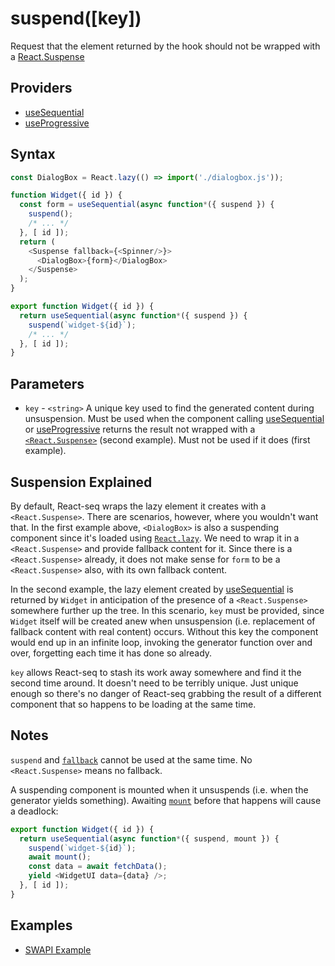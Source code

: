 # suspend([key])

Request that the element returned by the hook should not be wrapped with a [React.Suspense](https://reactjs.org/docs/react-api.html#reactsuspense)

## Providers

* [useSequential](useSequential.md)
* [useProgressive](useProgressive.md)

## Syntax

```js
const DialogBox = React.lazy(() => import('./dialogbox.js'));

function Widget({ id }) {
  const form = useSequential(async function*({ suspend }) {
    suspend();
    /* ... */
  }, [ id ]);
  return (
    <Suspense fallback={<Spinner/>}>
      <DialogBox>{form}</DialogBox>
    </Suspense>
  );
}
```

```js
export function Widget({ id }) {
  return useSequential(async function*({ suspend }) {
    suspend(`widget-${id}`);
    /* ... */
  }, [ id ]);
}
```

## Parameters

* `key` - `<string>` A unique key used to find the generated content during unsuspension. Must be used when the
component calling [useSequential](useSequential.md) or [useProgressive](useProgressive.md) returns the result not
wrapped with a [`<React.Suspense>`](https://reactjs.org/docs/react-api.html#reactsuspense) (second example). Must
not be used if it does (first example).

## Suspension Explained

By default, React-seq wraps the lazy element it creates with a `<React.Suspense>`. There are scenarios, however, where
you wouldn't want that. In the first example above, `<DialogBox>` is also a suspending component since it's loaded
using [`React.lazy`](https://reactjs.org/docs/react-api.html#reactlazy). We need to wrap it in a `<React.Suspense>`
and provide fallback content for it. Since there is a `<React.Suspense>` already, it does not make sense for `form`
to be a `<React.Suspense>` also, with its own fallback content.

In the second example, the lazy element created by [useSequential](useSequential.md) is returned by `Widget` in
anticipation of the presence of a `<React.Suspense>` somewhere further up the tree. In this scenario, `key` must be
provided, since `Widget` itself will be created anew when unsuspension (i.e. replacement of fallback content with
real content) occurs. Without this key the component would end up in an infinite loop, invoking the generator
function over and over, forgetting each time it has done so already.

`key` allows React-seq to stash its work away somewhere and find it the second time around. It doesn't need to
be terribly unique. Just unique enough so there's no danger of React-seq grabbing the result of a different
component that so happens to be loading at the same time.

## Notes

`suspend` and [`fallback`](./fallback.js) cannot be used at the same time. No `<React.Suspense>` means no fallback.

A suspending component is mounted when it unsuspends (i.e. when the generator yields something). Awaiting
[`mount`](./mount.md) before that happens will cause a deadlock:

```js
export function Widget({ id }) {
  return useSequential(async function*({ suspend, mount }) {
    suspend(`widget-${id}`);
    await mount();
    const data = await fetchData();
    yield <WidgetUI data={data} />;
  }, [ id ]);
}
```

## Examples

* [SWAPI Example](../examples/swapi/README.md)
